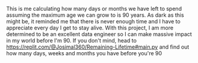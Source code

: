 This is me calculating how many days or months we have left to spend assuming the maximum age we can grow to is 90 years. 
As dark as this might be, it reminded me that there is never enough time and I have to appreciate every day I get to stay alive. 
With this project, I am more determined to be an excellent data engineer so I can make massive impact in my world before I'm 90. 
If you don't mind, head to https://replit.com/@Josimal360/Remaining-Lifetime#main.py and find out how many days, weeks and months you have before you're 90
